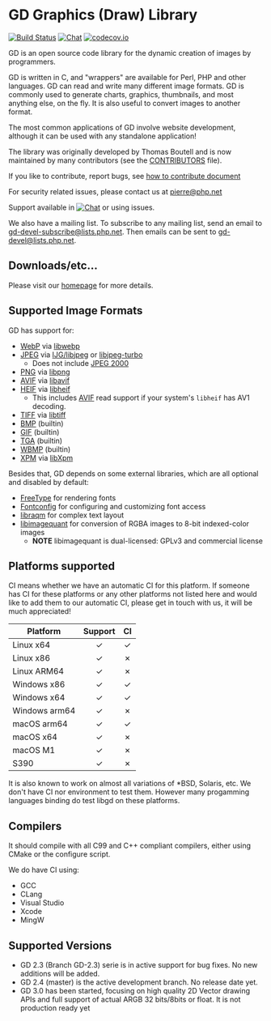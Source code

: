 # GD Graphics (Draw) Library
[![Build Status](https://scan.coverity.com/projects/3810/badge.svg)](https://scan.coverity.com/projects/libgd)
[![Chat](https://badges.gitter.im/libgd/libgd.svg)](https://gitter.im/libgd/libgd)
[![codecov.io](https://codecov.io/github/libgd/libgd/coverage.svg?branch=master)](https://codecov.io/github/libgd/libgd/)

GD is an open source code library for the dynamic creation of images by
programmers.

GD is written in C, and "wrappers" are available for Perl, PHP and other
languages. GD can read and write many different image formats. GD is commonly
used to generate charts, graphics, thumbnails, and most anything else, on the
fly. It is also useful to convert images to another format.

The most common applications of GD involve website development, although it
can be used with any standalone application!

The library was originally developed by Thomas Boutell and is now maintained
by many contributors (see the [CONTRIBUTORS](CONTRIBUTORS) file).

If you like to contribute, report bugs, see [how to contribute document](CONTRIBUTING.md)

For security related issues, please contact us at pierre@php.net

Support available in [![Chat](https://badges.gitter.im/libgd/libgd.svg)](https://gitter.im/libgd/libgd) or using issues.

We also have a mailing list. To subscribe to any mailing list, send an email to gd-devel-subscribe@lists.php.net. Then emails can be sent to gd-devel@lists.php.net.

## Downloads/etc...

Please visit our [homepage](https://www.libgd.org/) for more details.

## Supported Image Formats

GD has support for:

* [WebP](https://en.wikipedia.org/wiki/WebP) via [libwebp](https://developers.google.com/speed/webp/)
* [JPEG](https://en.wikipedia.org/wiki/JPEG) via [IJG/libjpeg](http://www.ijg.org/) or [libjpeg-turbo](http://libjpeg-turbo.virtualgl.org/)
  * Does not include [JPEG 2000](https://en.wikipedia.org/wiki/JPEG_2000)
* [PNG](https://en.wikipedia.org/wiki/Portable_Network_Graphics) via [libpng](http://www.libpng.org/)
* [AVIF](https://en.wikipedia.org/wiki/AV1#AV1_Image_File_Format_(AVIF)) via [libavif](https://github.com/AOMediaCodec/libavif)
* [HEIF](https://en.wikipedia.org/wiki/High_Efficiency_Image_File_Format) via [libheif](https://github.com/strukturag/libheif/)
  * This includes [AVIF](https://en.wikipedia.org/wiki/AV1#AV1_Image_File_Format_%28AVIF%29) read support if your system's `libheif` has AV1 decoding.
* [TIFF](https://en.wikipedia.org/wiki/Tagged_Image_File_Format) via [libtiff](http://www.libtiff.org/)
* [BMP](https://en.wikipedia.org/wiki/BMP_file_format) (builtin)
* [GIF](https://en.wikipedia.org/wiki/GIF) (builtin)
* [TGA](https://en.wikipedia.org/wiki/Truevision_TGA) (builtin)
* [WBMP](https://en.wikipedia.org/wiki/Wireless_Application_Protocol_Bitmap_Format) (builtin)
* [XPM](https://en.wikipedia.org/wiki/X_PixMap) via [libXpm](http://xorg.freedesktop.org/)

Besides that, GD depends on some external libraries, which are all optional
and disabled by default:

* [FreeType](https://freetype.org) for rendering fonts
* [Fontconfig](https://fontconfig.org) for configuring and customizing font access
* [libraqm](https://github.com/HOST-Oman/libraqm) for complex text layout
* [libimagequant](https://pngquant.org/lib) for conversion of RGBA images to 8-bit indexed-color images
  * **NOTE** libimagequant is dual-licensed: GPLv3 and commercial license


## Platforms supported

CI means whether we have an automatic CI for this platform. If someone has CI for these platforms or any other platforms not listed here and would like to add them to our automatic CI, please get in touch with us, it will be much appreciated!

| Platform      | Support | CI |
|---------------|:-------:|:--:|
| Linux x64     | ✓       | ✓ |
| Linux x86     | ✓       | ✗ |
| Linux ARM64   | ✓       | ✗ |
| Windows x86   | ✓       | ✓ |
| Windows x64   | ✓       | ✓ |
| Windows arm64 | ✓       | ✗ |
| macOS arm64   | ✓       | ✓ |
| macOS x64     | ✓       | ✗ |
| macOS M1      | ✓       | ✗ |
| S390          | ✓       | ✗ |

It is also known to work on almost all variations of *BSD, Solaris, etc. We don't have CI nor environment to test them. However many progamming languages binding do test libgd on these platforms.

## Compilers

It should compile with all C99 and C++ compliant compilers, either using CMake or the configure script.

We do have CI using:
- GCC
- CLang
- Visual Studio
- Xcode
- MingW

## Supported Versions

- GD 2.3 (Branch GD-2.3) serie is in active support for bug fixes. No new additions will be added.
- GD 2.4 (master) is the active development branch. No release date yet.
- GD 3.0 has been started, focusing on high quality 2D Vector drawing APIs and full support of actual ARGB 32 bits/8bits or float. It is not production ready yet
